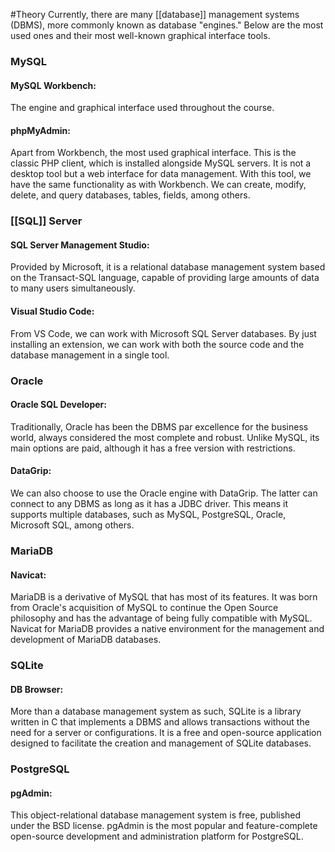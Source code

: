 #Theory 
Currently, there are many [[database]] management systems (DBMS), more commonly known as database "engines." Below are the most used ones and their most well-known graphical interface tools.
### MySQL
#### MySQL Workbench:
The engine and graphical interface used throughout the course.
#### phpMyAdmin:
Apart from Workbench, the most used graphical interface. This is the classic PHP client, which is installed alongside MySQL servers. It is not a desktop tool but a web interface for data management. With this tool, we have the same functionality as with Workbench. We can create, modify, delete, and query databases, tables, fields, among others.
### [[SQL]] Server
#### SQL Server Management Studio:
Provided by Microsoft, it is a relational database management system based on the Transact-SQL language, capable of providing large amounts of data to many users simultaneously.
#### Visual Studio Code:
From VS Code, we can work with Microsoft SQL Server databases. By just installing an extension, we can work with both the source code and the database management in a single tool.
### Oracle
#### Oracle SQL Developer:
Traditionally, Oracle has been the DBMS par excellence for the business world, always considered the most complete and robust. Unlike MySQL, its main options are paid, although it has a free version with restrictions.
#### DataGrip:
We can also choose to use the Oracle engine with DataGrip. The latter can connect to any DBMS as long as it has a JDBC driver. This means it supports multiple databases, such as MySQL, PostgreSQL, Oracle, Microsoft SQL, among others.
### MariaDB
#### Navicat:
MariaDB is a derivative of MySQL that has most of its features. It was born from Oracle's acquisition of MySQL to continue the Open Source philosophy and has the advantage of being fully compatible with MySQL. Navicat for MariaDB provides a native environment for the management and development of MariaDB databases.
### SQLite
#### DB Browser:
More than a database management system as such, SQLite is a library written in C that implements a DBMS and allows transactions without the need for a server or configurations. It is a free and open-source application designed to facilitate the creation and management of SQLite databases.
### PostgreSQL
#### pgAdmin:
This object-relational database management system is free, published under the BSD license. pgAdmin is the most popular and feature-complete open-source development and administration platform for PostgreSQL.